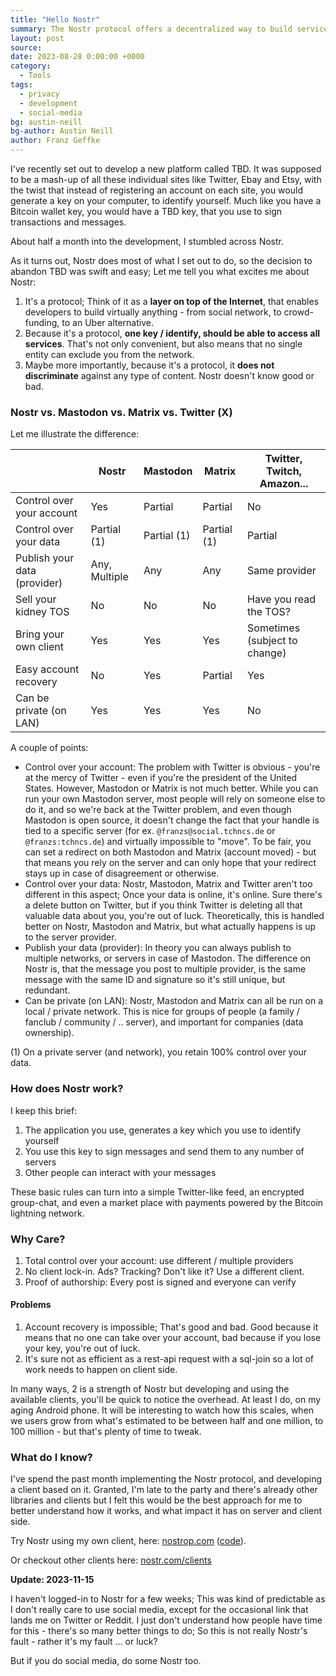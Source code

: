 ```yaml
---
title: "Hello Nostr"
summary: The Nostr protocol offers a decentralized way to build services and platforms like social networks, crowd-funding sites, or Uber alternatives. It uses a single key for identity across all services, ensuring more control over your account and data. However, it comes with challenges like irreversible account loss if you lose your key and some client-side performance issues.
layout: post
source:
date: 2023-08-28 0:00:00 +0000
category:
  - Tools
tags:
  - privacy
  - development
  - social-media
bg: austin-neill
bg-author: Austin Neill
author: Franz Geffke
---
```


I've recently set out to develop a new platform called TBD. It was supposed to be a mash-up of all these individual sites like Twitter, Ebay and Etsy, with the twist that instead of registering an account on each site, you would generate a key on your computer, to identify yourself. Much like you have a Bitcoin wallet key, you would have a TBD key, that you use to sign transactions and messages.

About half a month into the development, I stumbled across Nostr.

As it turns out, Nostr does most of what I set out to do, so the decision to abandon TBD was swift and easy; Let me tell you what excites me about Nostr:

1. It's a protocol; Think of it as a **layer on top of the Internet**, that enables developers to build virtually anything - from social network, to crowd-funding, to an Uber alternative.
2. Because it's a protocol, **one key / identify, should be able to access all services**. That's not only convenient, but also means that no single entity can exclude you from the network.
3. Maybe more importantly, because it's a protocol, it **does not discriminate** against any type of content. Nostr doesn't know good or bad.

### Nostr vs. Mastodon vs. Matrix vs. Twitter (X)

Let me illustrate the difference:

|                              | Nostr         | Mastodon    | Matrix      | Twitter, Twitch, Amazon...    |
| ---------------------------- | ------------- | ----------- | ----------- | ----------------------------- |
| Control over your account    | Yes           | Partial     | Partial     | No                            |
| Control over your data       | Partial (1)   | Partial (1) | Partial (1) | Partial                       |
| Publish your data (provider) | Any, Multiple | Any         | Any         | Same provider                 |
| Sell your kidney TOS         | No            | No          | No          | Have you read the TOS?        |
| Bring your own client        | Yes           | Yes         | Yes         | Sometimes (subject to change) |
| Easy account recovery        | No            | Yes         | Partial     | Yes                           |
| Can be private (on LAN)      | Yes           | Yes         | Yes         | No                            |

A couple of points:

- Control over your account: The problem with Twitter is obvious - you're at the mercy of Twitter - even if you're the president of the United States. However, Mastodon or Matrix is not much better. While you can run your own Mastodon server, most people will rely on someone else to do it, and so we're back at the Twitter problem, and even though Mastodon is open source, it doesn't change the fact that your handle is tied to a specific server (for ex. `@franzs@social.tchncs.de` or `@franzs:tchncs.de`) and virtually impossible to "move". To be fair, you can set a redirect on both Mastodon and Matrix (account moved) - but that means you rely on the server and can only hope that your redirect stays up in case of disagreement or otherwise.
- Control over your data: Nostr, Mastodon, Matrix and Twitter aren't too different in this aspect; Once your data is online, it's online. Sure there's a delete button on Twitter, but if you think Twitter is deleting all that valuable data about you, you're out of luck. Theoretically, this is handled better on Nostr, Mastodon and Matrix, but what actually happens is up to the server provider.
- Publish your data (provider): In theory you can always publish to multiple networks, or servers in case of Mastodon. The difference on Nostr is, that the message you post to multiple provider, is the same message with the same ID and signature so it's still unique, but redundant.
- Can be private (on LAN): Nostr, Mastodon and Matrix can all be run on a local / private network. This is nice for groups of people (a family / fanclub / community / .. server), and important for companies (data ownership).

(1) On a private server (and network), you retain 100% control over your data.

### How does Nostr work?

I keep this brief:

1. The application you use, generates a key which you use to identify yourself
2. You use this key to sign messages and send them to any number of servers
3. Other people can interact with your messages

These basic rules can turn into a simple Twitter-like feed, an encrypted group-chat, and even a market place with payments powered by the Bitcoin lightning network.

### Why Care?

1. Total control over your account: use different / multiple providers
2. No client lock-in. Ads? Tracking? Don't like it? Use a different client.
3. Proof of authorship: Every post is signed and everyone can verify

#### Problems

1. Account recovery is impossible; That's good and bad. Good because it means that no one can take over your account, bad because if you lose your key, you're out of luck.
2. It's sure not as efficient as a rest-api request with a sql-join so a lot of work needs to happen on client side.

In many ways, 2 is a strength of Nostr but developing and using the available clients, you'll be quick to notice the overhead. At least I do, on my aging Android phone. It will be interesting to watch how this scales, when we users grow from what's estimated to be between half and one million, to 100 million - but that's plenty of time to tweak.

### What do I know?

I've spend the past month implementing the Nostr protocol, and developing a client based on it. Granted, I'm late to the party and there's already other libraries and clients but I felt this would be the best approach for me to better understand how it works, and what impact it has on server and client side.

Try Nostr using my own client, here: [nostrop.com](https://d2okqj4v2u9fts.cloudfront.net/) ([code](https://github.com/franzos/nostr-ts)).

Or checkout other clients here: [nostr.com/clients](https://nostr.com/clients)

**Update: 2023-11-15**

I haven't logged-in to Nostr for a few weeks; This was kind of predictable as I don't really care to use social media, except for the occasional link that lands me on Twitter or Reddit. I just don't understand how people have time for this - there's so many better things to do; So this is not really Nostr's fault - rather it's my fault ... or luck?

But if you do social media, do some Nostr too.
